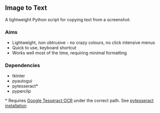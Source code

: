 ## Image to Text
A lightweight Python script for copying text from a screenshot.

### Aims
* Lightweight, non obtrusive - no crazy colours, no click intensive menus
* Quick to use, keyboard shortcut
* Works well most of the time, requiring minimal formatting

### Dependencies
* tkinter
* pyautogui
* pytesseract\*
* pyperclip

\* Requires [Google Tesseract OCR](https://github.com/tesseract-ocr/tesseract) under the correct path. See [pytesseract installation](https://pypi.org/project/pytesseract/)



